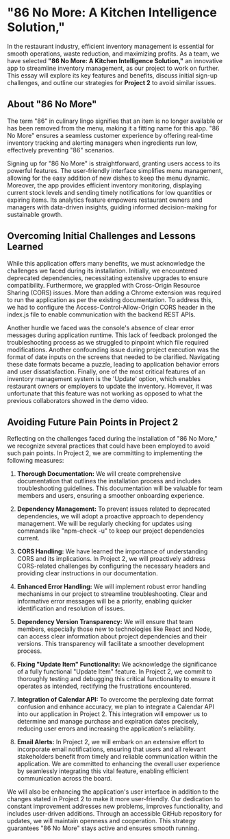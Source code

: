 # **"86 No More: A Kitchen Intelligence Solution,"**

In the restaurant industry, efficient inventory management is essential for smooth operations, waste reduction, and maximizing profits. As a team, we have selected **"86 No More: A Kitchen Intelligence Solution,"** an innovative app to streamline inventory management, as our project to work on further. This essay will explore its key features and benefits, discuss initial sign-up challenges, and outline our strategies for **Project 2** to avoid similar issues.

## About "86 No More"

The term "86" in culinary lingo signifies that an item is no longer available or has been removed from the menu, making it a fitting name for this app. "86 No More" ensures a seamless customer experience by offering real-time inventory tracking and alerting managers when ingredients run low, effectively preventing "86" scenarios.

Signing up for "86 No More" is straightforward, granting users access to its powerful features. The user-friendly interface simplifies menu management, allowing for the easy addition of new dishes to keep the menu dynamic. Moreover, the app provides efficient inventory monitoring, displaying current stock levels and sending timely notifications for low quantities or expiring items. Its analytics feature empowers restaurant owners and managers with data-driven insights, guiding informed decision-making for sustainable growth.

## Overcoming Initial Challenges and Lessons Learned

While this application offers many benefits, we must acknowledge the challenges we faced during its installation. Initially, we encountered deprecated dependencies, necessitating extensive upgrades to ensure compatibility. Furthermore, we grappled with Cross-Origin Resource Sharing (CORS) issues. More than adding a Chrome extension was required to run the application as per the existing documentation. To address this, we had to configure the Access-Control-Allow-Origin CORS header in the index.js file to enable communication with the backend REST APIs.

Another hurdle we faced was the console's absence of clear error messages during application runtime. This lack of feedback prolonged the troubleshooting process as we struggled to pinpoint which file required modifications. Another confounding issue during project execution was the format of date inputs on the screens that needed to be clarified. Navigating these date formats became a puzzle, leading to application behavior errors and user dissatisfaction. Finally, one of the most critical features of an inventory management system is the 'Update' option, which enables restaurant owners or employers to update the inventory. However, it was unfortunate that this feature was not working as opposed to what the previous collaborators showed in the demo video.

## Avoiding Future Pain Points in Project 2

Reflecting on the challenges faced during the installation of "86 No More," we recognize several practices that could have been employed to avoid such pain points. In Project 2, we are committing to implementing the following measures:

1. **Thorough Documentation:** We will create comprehensive documentation that outlines the installation process and includes troubleshooting guidelines. This documentation will be valuable for team members and users, ensuring a smoother onboarding experience.

2. **Dependency Management:** To prevent issues related to deprecated dependencies, we will adopt a proactive approach to dependency management. We will be regularly checking for updates using commands like "npm-check -u" to keep our project dependencies current.

3. **CORS Handling:** We have learned the importance of understanding CORS and its implications. In Project 2, we will proactively address CORS-related challenges by configuring the necessary headers and providing clear instructions in our documentation.

4. **Enhanced Error Handling:** We will implement robust error handling mechanisms in our project to streamline troubleshooting. Clear and informative error messages will be a priority, enabling quicker identification and resolution of issues.

5. **Dependency Version Transparency:** We will ensure that team members, especially those new to technologies like React and Node, can access clear information about project dependencies and their versions. This transparency will facilitate a smoother development process.

6. **Fixing "Update Item" Functionality:** We acknowledge the significance of a fully functional "Update Item" feature. In Project 2, we commit to thoroughly testing and debugging this critical functionality to ensure it operates as intended, rectifying the frustrations encountered.

7. **Integration of Calendar API:** To overcome the perplexing date format confusion and enhance accuracy, we plan to integrate a Calendar API into our application in Project 2. This integration will empower us to determine and manage purchase and expiration dates precisely, reducing user errors and increasing the application's reliability.

8. **Email Alerts:** In Project 2, we will embark on an extensive effort to incorporate email notifications, ensuring that users and all relevant stakeholders benefit from timely and reliable communication within the application. We are committed to enhancing the overall user experience by seamlessly integrating this vital feature, enabling efficient communication across the board.

We will also be enhancing the application's user interface in addition to the changes stated in Project 2 to make it more user-friendly. Our dedication to constant improvement addresses new problems, improves functionality, and includes user-driven additions. Through an accessible GitHub repository for updates, we will maintain openness and cooperation. This strategy guarantees "86 No More" stays active and ensures smooth running.

